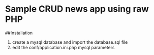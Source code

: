 # Sample CRUD news app using raw PHP 

##Installation
1. create a mysql database and import the database.sql file
2. edit the conf/application.ini.php mysql parameters
